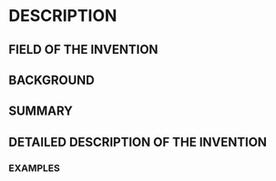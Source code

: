 # DESCRIPTION

## FIELD OF THE INVENTION

## BACKGROUND

## SUMMARY

## DETAILED DESCRIPTION OF THE INVENTION

### EXAMPLES

